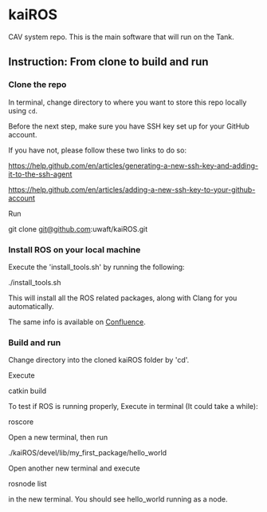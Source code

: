 

# kaiROS
CAV system repo. This is the main software that will run on the Tank.



## Instruction: From clone to build and run
### Clone the repo
In terminal, change directory to where you want to store this repo locally using `cd`.

Before the next step, make sure you have SSH key set up for your GitHub account.

If you have not, please follow these two links to do so:

https://help.github.com/en/articles/generating-a-new-ssh-key-and-adding-it-to-the-ssh-agent

https://help.github.com/en/articles/adding-a-new-ssh-key-to-your-github-account


Run

git clone git@github.com:uwaft/kaiROS.git

### Install ROS on your local machine
Execute the 'install_tools.sh' by running the following:

./install_tools.sh

This will install all the ROS related packages, along with Clang for you automatically.

The same info is available on [Confluence](https://wiki.uwaterloo.ca/display/UWAFT/Intro+to+ROS).


### Build and run
Change directory into the cloned kaiROS folder by 'cd'.

Execute

catkin build

To test if ROS is running properly, Execute in terminal (It could take a while):

roscore

Open a new terminal, then run

./kaiROS/devel/lib/my_first_package/hello_world


Open another new terminal and execute

rosnode list

in the new terminal. You should see hello_world running as a node.
